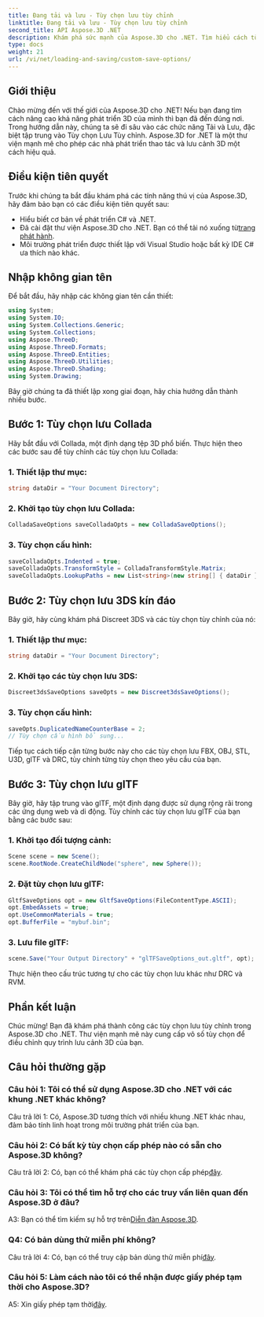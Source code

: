 ```yaml
---
title: Đang tải và lưu - Tùy chọn lưu tùy chỉnh
linktitle: Đang tải và lưu - Tùy chọn lưu tùy chỉnh
second_title: API Aspose.3D .NET
description: Khám phá sức mạnh của Aspose.3D cho .NET. Tìm hiểu cách tùy chỉnh lưu cảnh 3D của bạn bằng hướng dẫn từng bước trên các định dạng Collada, 3DS, FBX, OBJ, STL, U3D, glTF, DRC và RVM.
type: docs
weight: 21
url: /vi/net/loading-and-saving/custom-save-options/
---
```

## Giới thiệu

Chào mừng đến với thế giới của Aspose.3D cho .NET! Nếu bạn đang tìm cách nâng cao khả năng phát triển 3D của mình thì bạn đã đến đúng nơi. Trong hướng dẫn này, chúng ta sẽ đi sâu vào các chức năng Tải và Lưu, đặc biệt tập trung vào Tùy chọn Lưu Tùy chỉnh. Aspose.3D for .NET là một thư viện mạnh mẽ cho phép các nhà phát triển thao tác và lưu cảnh 3D một cách hiệu quả.

## Điều kiện tiên quyết

Trước khi chúng ta bắt đầu khám phá các tính năng thú vị của Aspose.3D, hãy đảm bảo bạn có các điều kiện tiên quyết sau:

- Hiểu biết cơ bản về phát triển C# và .NET.
-  Đã cài đặt thư viện Aspose.3D cho .NET. Bạn có thể tải nó xuống từ[trang phát hành](https://releases.aspose.com/3d/net/).
- Môi trường phát triển được thiết lập với Visual Studio hoặc bất kỳ IDE C# ưa thích nào khác.

## Nhập không gian tên

Để bắt đầu, hãy nhập các không gian tên cần thiết:

```csharp
using System;
using System.IO;
using System.Collections.Generic;
using System.Collections;
using Aspose.ThreeD;
using Aspose.ThreeD.Formats;
using Aspose.ThreeD.Entities;
using Aspose.ThreeD.Utilities;
using Aspose.ThreeD.Shading;
using System.Drawing;
```

Bây giờ chúng ta đã thiết lập xong giai đoạn, hãy chia hướng dẫn thành nhiều bước.

## Bước 1: Tùy chọn lưu Collada

Hãy bắt đầu với Collada, một định dạng tệp 3D phổ biến. Thực hiện theo các bước sau để tùy chỉnh các tùy chọn lưu Collada:

### 1. Thiết lập thư mục:
   ```csharp
   string dataDir = "Your Document Directory";
   ```

### 2. Khởi tạo tùy chọn lưu Collada:
   ```csharp
   ColladaSaveOptions saveColladaOpts = new ColladaSaveOptions();
   ```

### 3. Tùy chọn cấu hình:
   ```csharp
   saveColladaOpts.Indented = true;
   saveColladaOpts.TransformStyle = ColladaTransformStyle.Matrix;
   saveColladaOpts.LookupPaths = new List<string>(new string[] { dataDir });
   ```

## Bước 2: Tùy chọn lưu 3DS kín đáo

Bây giờ, hãy cùng khám phá Discreet 3DS và các tùy chọn tùy chỉnh của nó:

### 1. Thiết lập thư mục:
   ```csharp
   string dataDir = "Your Document Directory";
   ```

### 2. Khởi tạo các tùy chọn lưu 3DS:
   ```csharp
   Discreet3dsSaveOptions saveOpts = new Discreet3dsSaveOptions();
   ```

### 3. Tùy chọn cấu hình:
   ```csharp
   saveOpts.DuplicatedNameCounterBase = 2;
   // Tùy chọn cấu hình bổ sung...
   ```

Tiếp tục cách tiếp cận từng bước này cho các tùy chọn lưu FBX, OBJ, STL, U3D, glTF và DRC, tùy chỉnh từng tùy chọn theo yêu cầu của bạn.

## Bước 3: Tùy chọn lưu glTF

Bây giờ, hãy tập trung vào glTF, một định dạng được sử dụng rộng rãi trong các ứng dụng web và di động. Tùy chỉnh các tùy chọn lưu glTF của bạn bằng các bước sau:

### 1. Khởi tạo đối tượng cảnh:
   ```csharp
   Scene scene = new Scene();
   scene.RootNode.CreateChildNode("sphere", new Sphere());
   ```

### 2. Đặt tùy chọn lưu glTF:
   ```csharp
   GltfSaveOptions opt = new GltfSaveOptions(FileContentType.ASCII);
   opt.EmbedAssets = true;
   opt.UseCommonMaterials = true;
   opt.BufferFile = "mybuf.bin";
   ```

### 3. Lưu file glTF:
   ```csharp
   scene.Save("Your Output Directory" + "glTFSaveOptions_out.gltf", opt);
   ```

Thực hiện theo cấu trúc tương tự cho các tùy chọn lưu khác như DRC và RVM.

## Phần kết luận

Chúc mừng! Bạn đã khám phá thành công các tùy chọn lưu tùy chỉnh trong Aspose.3D cho .NET. Thư viện mạnh mẽ này cung cấp vô số tùy chọn để điều chỉnh quy trình lưu cảnh 3D của bạn.

## Câu hỏi thường gặp

### Câu hỏi 1: Tôi có thể sử dụng Aspose.3D cho .NET với các khung .NET khác không?

Câu trả lời 1: Có, Aspose.3D tương thích với nhiều khung .NET khác nhau, đảm bảo tính linh hoạt trong môi trường phát triển của bạn.

### Câu hỏi 2: Có bất kỳ tùy chọn cấp phép nào có sẵn cho Aspose.3D không?

 Câu trả lời 2: Có, bạn có thể khám phá các tùy chọn cấp phép[đây](https://purchase.aspose.com/buy).

### Câu hỏi 3: Tôi có thể tìm hỗ trợ cho các truy vấn liên quan đến Aspose.3D ở đâu?

 A3: Bạn có thể tìm kiếm sự hỗ trợ trên[Diễn đàn Aspose.3D](https://forum.aspose.com/c/3d/18).

### Q4: Có bản dùng thử miễn phí không?

 Câu trả lời 4: Có, bạn có thể truy cập bản dùng thử miễn phí[đây](https://releases.aspose.com/).

### Câu hỏi 5: Làm cách nào tôi có thể nhận được giấy phép tạm thời cho Aspose.3D?

 A5: Xin giấy phép tạm thời[đây](https://purchase.aspose.com/temporary-license/).